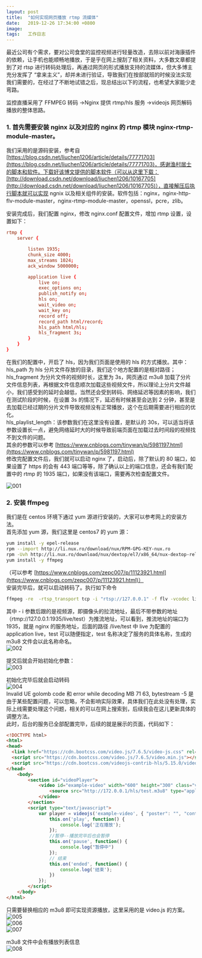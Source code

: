 ```yaml
---
layout: post
title:  "如何实现网页播放 rtmp 流媒体"
date:   2019-12-26 17:34:00 +0800
image:  
tags:   工作日志
---
```

最近公司有个需求，要对公司食堂的监控视频进行轻量改造，去除以前对海康插件的依赖，让手机也能顺畅地播放，于是乎在网上搜刮了相关资料，大多数文章都提到了对 rtsp 进行转码处理后，再通过网页的形式播放支持的流媒体，但大多博主充分发挥了 “拿来主义”，却并未进行验证，导致我们在按部就班的时候没法实现我们需要的，在经过了不断地试错之后，现总结出以下的流程，也希望大家能少走弯路。       

监控直播采用了 FFMPEG 转码 ->Nginx 提供 rtmp/hls 服务 ->videojs 网页解码播放的整体思路。        

### 1. 首先需要安装 nginx 以及对应的 nginx 的 rtmp 模块 nginx-rtmp-module-master。      

我们采用的是源码安装，参考自 [https://blog.csdn.net/liuchen1206/article/details/77771703](https://blog.csdn.net/liuchen1206/article/details/77771703)，感谢渔村居士的脚本和软件。下载好该博文提供的脚本软件（可以从这里下载：[http://download.csdn.net/download/liuchen1206/10167705](http://download.csdn.net/download/liuchen1206/10167705)），直接解压后执行脚本就可以实现 ngnix 以及相关组件的安装。软件包括：nginx，nginx-http-flv-module-master，nginx-rtmp-module-master，openssl，pcre，zlib。      

安装完成后，我们配置 nginx，修改 nginx.conf 配置文件，增加 rtmp 设置，设置如下：        
```conf
rtmp {
    server {

        listen 1935;
        chunk_size 4000;
        max_streams 1024;
        ack_window 5000000;

        application live {
            live on;
            exec_options on;
            publish_notify on;
            hls on;
            wait_video on;
            wait_key on;
            record off;
            record_path html/record;
            hls_path html/hls;
            hls_fragment 3s;
        }
    }
}
``` 
在我们的配置中，开启了 hls，因为我们页面是使用的 hls 的方式播放。其中：     
hls_path 为 hls 分片文件存放的目录，我们这个地方配置的是相对路径；      
hls_fragment 为分片文件的视频时长，这里为 3s，网页通过 m3u8 加载了分片文件信息列表，再根据文件信息顺次加载这些视频文件，所以理论上分片文件越小，我们感受到的延时会越低，当然还会受到转码、网络延迟等因素的影响，我们在测试阶段的时候，在设置 3s 的情况下，延迟有时候甚至会达到 2 分钟，甚至是去加载已经过期的分片文件导致视频没有正常播放，这个在后期需要进行相应的优化。       
hls_playlist_length：该参数我们在这里没有设置，是默认的 30s，可以适当将该参数设置长一点，避免网络延时大的时候导致前端页面在加载过去时间段的视频找不到文件的问题。       
其余的参数可以参考 [https://www.cnblogs.com/tinywan/p/5981197.html](https://www.cnblogs.com/tinywan/p/5981197.html)     
修改完配置文件后，我们就可以启动 nginx 了，启动后，除了默认的 80 端口，如果设置了 https 的会有 443 端口等等，除了确认以上的端口信息，还会有我们配置中的 rtmp 的 1935 端口，如果没有该端口，需要再次检查配置文件。       

![001](/images/2019/191226-001.webp)        

### 2. 安装 ffmpeg
我们是在 centos 环境下通过 yum 源进行安装的，大家可以参考网上的安装方法。       
首先添加 yum 源，我们这里是 centos7 的 yum 源：     
```bash     
yum install -y epel-release
rpm --import http://li.nux.ro/download/nux/RPM-GPG-KEY-nux.ro
rpm -Uvh http://li.nux.ro/download/nux/dextop/el7/x86_64/nux-dextop-release-0-5.el7.nux.noarch.rpm
yum install -y ffmpeg
```     
（可以参考 [https://www.cnblogs.com/zepc007/p/11123921.html](https://www.cnblogs.com/zepc007/p/11123921.html)）     
安装完毕后，就可以启动转码了。执行如下命令      
```bash     
ffmpeg -re  -rtsp_transport tcp -i "rtsp://127.0.0.1" -f flv -vcodec libx264 -vprofile baseline -acodec aac -ar 44100 -strict -2 -ac 1 -f flv -s 1280x720 -q 10 "rtmp://127.0.0.1:1935/live/test"
```     
其中 - i 参数后跟的是视频源，即摄像头的拉流地址，最后不带参数的地址（rtmp://127.0.0.1:1935/live/test）为推流地址，可以看到，推流地址的端口为 1935，就是 nginx 的服务地址，后面的路径 /live/test 中 live 为配置的 application live，test 可以随便指定，test 名称决定了服务的具体名称，生成的 m3u8 文件会以此名称命名。       
![002](/images/2019/191226-002.webp)        

提交后就会开始初始化参数：      
![003](/images/2019/191226-003.webp)        

初始化完毕后就会启动转码        
![004](/images/2019/191226-004.webp)        
Invalid UE golomb code 和 error while decoding MB 71 63, bytestream -5 是由于某些配置问题，可以忽略，不会影响实际效果，具体我们在此处没有处理，实际上线需要处理这个问题，相关的可以在网上搜索到，后续我会在这儿更新具体的调整方法。     
此时，后台的服务已全部配置完毕，后续的就是展示的页面，代码如下：        
```html     
<!DOCTYPE html>
<html>
<head>
  <link href="https://cdn.bootcss.com/video.js/7.6.5/video-js.css" rel="stylesheet" />
  <script src="https://cdn.bootcss.com/video.js/7.6.5/video.min.js"></script>
  <script src="https://cdn.bootcss.com/videojs-contrib-hls/5.15.0/videojs-contrib-hls.js"></script>
</head>
    <body>
        <section id="videoPlayer">
            <video id="example-video" width="600" height="300" class="video-js vjs-default-skin vjs-big-play-centered" poster="">
                <source src="http://172.0.0.1/hls/test.m3u8" type="application/x-mpegURL" id="target">
            </video>
        </section>
        <script type="text/javascript">
            var player = videojs('example-video', { "poster": "", "controls": "true" }, function() {
                this.on('play', function() {
                    console.log('正在播放');
                });
                //暂停--播放完毕后也会暂停
                this.on('pause', function() {
                    console.log("暂停中")
                });
                // 结束
                this.on('ended', function() {
                    console.log('结束');
                })
            });
        </script>
    </body>
</html>
```     
只需要替换相应的 m3u8 即可实现资源播放，这里采用的是 video.js 的方案。      
![005](/images/2019/191226-005.webp)        
![006](/images/2019/191226-006.webp)        
![007](/images/2019/191226-007.webp)        

m3u8 文件中会有播放列表信息     
![008](/images/2019/191226-008.webp)    


